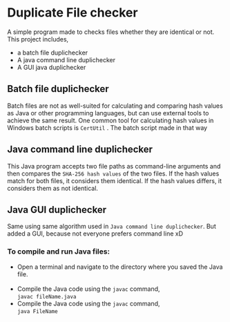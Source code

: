 # Duplicate File checker
A simple program made to checks files whether they are identical or not. This project includes,
- a batch file duplichecker
- A java command line duplichecker
- A GUI java duplichecker

## Batch file duplichecker
Batch files are not as well-suited for calculating and comparing hash values as Java or other programming languages, but can use external tools to achieve the same result. One common tool for calculating hash values in Windows batch scripts is `CertUtil` . The batch script made in that way

## Java command line duplichecker
This Java program accepts two file paths as command-line arguments and then compares the `SHA-256 hash values` of the two files. If the hash values match for both files, it considers them identical. If the hash values differs, it considers them as not identical.

## Java GUI duplichecker
Same using same algorithm used in  `Java command line duplichecker`. But added a GUI, because not everyone prefers command line xD


### To compile and run Java files:
- Open a terminal and navigate to the directory where you saved the Java file.<br><br>
- Compile the Java code using the `javac` command, <br>
```javac fileName.java```
- Compile the Java code using the `javac` command, <br>
```java FileName```